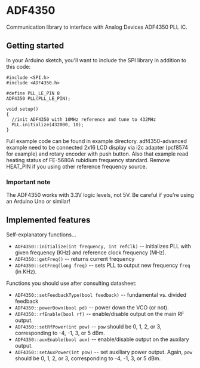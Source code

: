 # ADF4350

Communication library to interface with Analog Devices ADF4350 PLL IC.

## Getting started

In your Arduino sketch, you'll want to include the SPI library in addition to this code:

    #include <SPI.h>
    #include <ADF4350.h>
    
    #define PLL_LE_PIN 8
    ADF4350 PLL(PLL_LE_PIN);
    
    void setup()
    {
      //init ADF4350 with 10MHz reference and tune to 432MHz
      PLL.initialize(432000, 10);
    }


Full example code can be found in example directory. adf4350-advanced example need to be connected 2x16 LCD display via i2c adapter (pcf8574 for example) and rotary encoder with push button. Also that example read heating status of FE-5680A rubidium frequency standard. Remove HEAT_PIN if you using other reference frequency source.

### Important note

The ADF4350 works with 3.3V logic levels, not 5V. Be careful if you're using an Arduino Uno or similar!

## Implemented features

Self-explanatory functions...

* `ADF4350::initialize(int frequency, int refClk)` -- initializes PLL with given frequency (KHz) and reference clock frequency (MHz).
* `ADF4350::getFreq()` -- returns current frequency
* `ADF4350::setFreq(long freq)` -- sets PLL to output new frequency `freq` (in KHz).

Functions you should use after consulting datasheet:

* `ADF4350::setFeedbackType(bool feedback)` -- fundamental vs. divided feedback
* `ADF4350::powerDown(bool pd)` -- power down the VCO (or not).
* `ADF4350::rfEnable(bool rf)` -- enable/disable output on the main RF output.
* `ADF4350::setRfPower(int pow)` -- `pow` should be 0, 1, 2, or 3, corresponding to -4, -1, 3, or 5 dBm.
* `ADF4350::auxEnable(bool aux)` -- enable/disable output on the auxilary output.
* `ADF4350::setAuxPower(int pow)` -- set auxiliary power output. Again, `pow` should be 0, 1, 2, or 3, corresponding to -4, -1, 3, or 5 dBm. 
